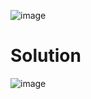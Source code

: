 ![image](https://github.com/user-attachments/assets/174a48e0-cd21-477e-a30c-cde5a3a16d79)

# Solution
![image](https://github.com/user-attachments/assets/8c306ef9-c10e-4b60-b9e3-53ecd56f4a52)
